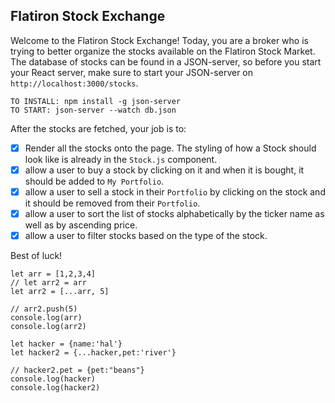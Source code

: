 ## Flatiron Stock Exchange

Welcome to the Flatiron Stock Exchange!
Today, you are a broker who is trying to better organize the stocks available on the Flatiron Stock Market.
The database of stocks can be found in a JSON-server, so before you start your React server, make sure to start your JSON-server on `http://localhost:3000/stocks`.

```
TO INSTALL: npm install -g json-server
TO START: json-server --watch db.json
```

After the stocks are fetched, your job is to:
* [x] Render all the stocks onto the page. The styling of how a Stock should look like is already in the `Stock.js` component.
* [x] allow a user to buy a stock by clicking on it and when it is bought, it should be added to `My Portfolio`.
* [x] allow a user to sell a stock in their `Portfolio` by clicking on the stock and it should be removed from their `Portfolio`.
* [x] allow a user to sort the list of stocks alphabetically by the ticker name as well as by ascending price.
* [x] allow a user to filter stocks based on the type of the stock.

Best of luck!

```
let arr = [1,2,3,4]
// let arr2 = arr
let arr2 = [...arr, 5]

// arr2.push(5)
console.log(arr)
console.log(arr2)

let hacker = {name:'hal'}
let hacker2 = {...hacker,pet:'river'}

// hacker2.pet = {pet:"beans"}
console.log(hacker)
console.log(hacker2)
```
